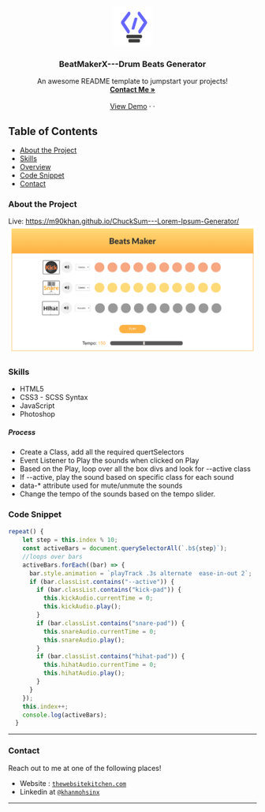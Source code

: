 <br />
<p align="center">
  <a href="https://www.thewebsitekitchen.com">
    <img src="img/favicon.png" alt="Logo" width="80" height="80">
  </a>

  <h3 align="center">BeatMakerX---Drum Beats Generator</h3>

  <p align="center">
    An awesome README template to jumpstart your projects!
    <br />
    <a href="emailto:m90khan@gmail.com"><strong>Contact Me »</strong></a>
    <br />
    <br />
    <a href="https://m90khan.github.io/Drum-Beats-Maker-WebApp/.">View Demo</a>
    ·
     ·
   </p>
</p>

## Table of Contents

- [About the Project](#about-the-project)
- [Skills](#skills)
- [Overview](#getting-started)
- [Code Snippet](#code)
- [Contact](#Contact)

### About the Project

Live: https://m90khan.github.io/ChuckSum---Lorem-Ipsum-Generator/
<img src="./img/overview.jpg">

### Skills

- HTML5
- CSS3 - SCSS Syntax
- JavaScript
- Photoshop

##### Process

- Create a Class, add all the required quertSelectors
- Event Listener to Play the sounds when clicked on Play
- Based on the Play, loop over all the box divs and look for --active class
- If --active, play the sound based on specific class for each sound
- data-\* attribute used for mute/unmute the sounds
- Change the tempo of the sounds based on the tempo slider.

### Code Snippet

```javascript
repeat() {
    let step = this.index % 10;
    const activeBars = document.querySelectorAll(`.b${step}`);
    //loops over bars
    activeBars.forEach((bar) => {
      bar.style.animation = `playTrack .3s alternate  ease-in-out 2`;
      if (bar.classList.contains("--active")) {
        if (bar.classList.contains("kick-pad")) {
          this.kickAudio.currentTime = 0;
          this.kickAudio.play();
        }
        if (bar.classList.contains("snare-pad")) {
          this.snareAudio.currentTime = 0;
          this.snareAudio.play();
        }
        if (bar.classList.contains("hihat-pad")) {
          this.hihatAudio.currentTime = 0;
          this.hihatAudio.play();
        }
      }
    });
    this.index++;
    console.log(activeBars);
  }
```

---

### Contact

Reach out to me at one of the following places!

- Website : <a href="https://thewebsitekitchen.com" target="_blank">`thewebsitekitchen.com`</a>
- Linkedin at <a href="https://de.linkedin.com/in/khanmohsinx" target="_blank">`@khanmohsinx`</a>

---

